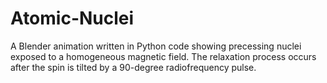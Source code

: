 # Atomic-Nuclei
A Blender animation written in Python code showing precessing nuclei exposed to a homogeneous magnetic field. The relaxation process occurs after the spin is tilted by a 90-degree radiofrequency pulse.
